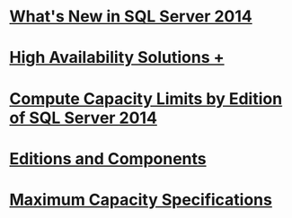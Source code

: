 # [What's New in SQL Server 2014](what-s-new-in-sql-server-2016.md)

# [High Availability Solutions +](failover-clusters/high-availability-solutions-sql-server.md)

# [Compute Capacity Limits by Edition of SQL Server 2014](compute-capacity-limits-by-edition-of-sql-server.md)
# [Editions and Components](editions-and-components-of-sql-server-2016.md)
# [Maximum Capacity Specifications](maximum-capacity-specifications-for-sql-server.md)
